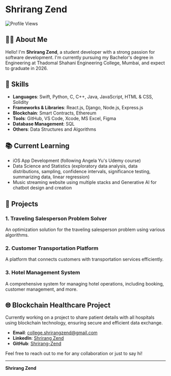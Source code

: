 # Shrirang Zend

![Profile Views](https://komarev.com/ghpvc/?username=your-github-username&color=green)

## 👨‍💻 About Me

Hello! I'm **Shrirang Zend**, a student developer with a strong passion for software development. I'm currently pursuing my Bachelor's degree in Engineering at Thadomal Shahani Engineering College, Mumbai, and expect to graduate in 2026.

## 🔧 Skills

- **Languages**: Swift, Python, C, C++, Java, JavaScript, HTML & CSS, Solidity
- **Frameworks & Libraries**: React.js, Django, Node.js, Express.js
- **Blockchain**: Smart Contracts, Ethereum
- **Tools**: GitHub, VS Code, Xcode, MS Excel, Figma
- **Database Management**: SQL
- **Others**: Data Structures and Algorithms

## 📚 Current Learning

- iOS App Development (following Angela Yu's Udemy course)
- Data Science and Statistics (exploratory data analysis, data distributions, sampling, confidence intervals, significance testing, summarizing data, linear regression)
- Music streaming website using multiple stacks and Generative AI for chatbot design and creation

## 💼 Projects

### 1. Traveling Salesperson Problem Solver
An optimization solution for the traveling salesperson problem using various algorithms.

### 2. Customer Transportation Platform
A platform that connects customers with transportation services efficiently.

### 3. Hotel Management System
A comprehensive system for managing hotel operations, including booking, customer management, and more.

## 🌐 Blockchain Healthcare Project
Currently working on a project to share patient details with all hospitals using blockchain technology, ensuring secure and efficient data exchange.

- **Email**: [college.shrirangzend@gmail.com](mailto:college.shrirangzend@gmail.com)
- **LinkedIn**: [Shrirang Zend](https://www.linkedin.com/in/shrirang-zend)
- **GitHub**: [Shrirang-Zend](https://github.com/Shrirang-Zend)

Feel free to reach out to me for any collaboration or just to say hi!

---

**Shrirang Zend**
